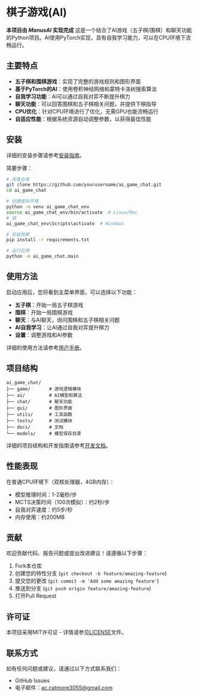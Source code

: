 # 棋子游戏(AI)

**本项目由 *ManusAI* 实现完成**
这是一个结合了AI游戏（五子棋/围棋）和聊天功能的Python项目。AI使用PyTorch实现，具有自我学习能力，可以在CPU环境下流畅运行。

## 主要特点

- **五子棋和围棋游戏**：实现了完整的游戏规则和图形界面
- **基于PyTorch的AI**：使用卷积神经网络和蒙特卡洛树搜索算法
- **自我学习功能**：AI可以通过自我对弈不断提升棋力
- **聊天功能**：可以回答围棋和五子棋相关问题，并提供下棋指导
- **CPU优化**：针对CPU环境进行了优化，无需GPU也能流畅运行
- **自适应性能**：根据系统资源自动调整参数，以获得最佳性能

## 安装

详细的安装步骤请参考[安装指南](docs/installation_guide.md)。

简要步骤：

```bash
# 克隆仓库
git clone https://github.com/yourusername/ai_game_chat.git
cd ai_game_chat

# 创建虚拟环境
python -m venv ai_game_chat_env
source ai_game_chat_env/bin/activate  # Linux/Mac
# 或
ai_game_chat_env\Scripts\activate  # Windows

# 安装依赖
pip install -r requirements.txt

# 运行应用
python -m ai_game_chat.main
```

## 使用方法

启动应用后，您将看到主菜单界面，可以选择以下功能：

- **五子棋**：开始一局五子棋游戏
- **围棋**：开始一局围棋游戏
- **聊天**：与AI聊天，询问围棋和五子棋相关问题
- **AI自我学习**：让AI通过自我对弈提升棋力
- **设置**：调整游戏和AI参数

详细的使用方法请参考[用户手册](docs/user_manual.md)。

## 项目结构

```
ai_game_chat/
├── game/       # 游戏逻辑模块
├── ai/         # AI模型和算法
├── chat/       # 聊天功能
├── gui/        # 图形界面
├── utils/      # 工具函数
├── tests/      # 测试模块
├── docs/       # 文档
└── models/     # 模型保存目录
```

详细的项目结构和开发指南请参考[开发文档](docs/developer_guide.md)。

## 性能表现

在普通CPU环境下（双核处理器，4GB内存）：

- 模型推理时间：1-2毫秒/步
- MCTS决策时间（100次模拟）：约2秒/步
- 自我对弈速度：约5步/秒
- 内存使用：约200MB

## 贡献

欢迎贡献代码、报告问题或提出改进建议！请遵循以下步骤：

1. Fork本仓库
2. 创建您的特性分支 (`git checkout -b feature/amazing-feature`)
3. 提交您的更改 (`git commit -m 'Add some amazing feature'`)
4. 推送到分支 (`git push origin feature/amazing-feature`)
5. 打开Pull Request

## 许可证

本项目采用MIT许可证 - 详情请参见[LICENSE](LICENSE)文件。

## 联系方式

如有任何问题或建议，请通过以下方式联系我们：

- GitHub Issues
- 电子邮件：ac.catmore3055@gmail.com


